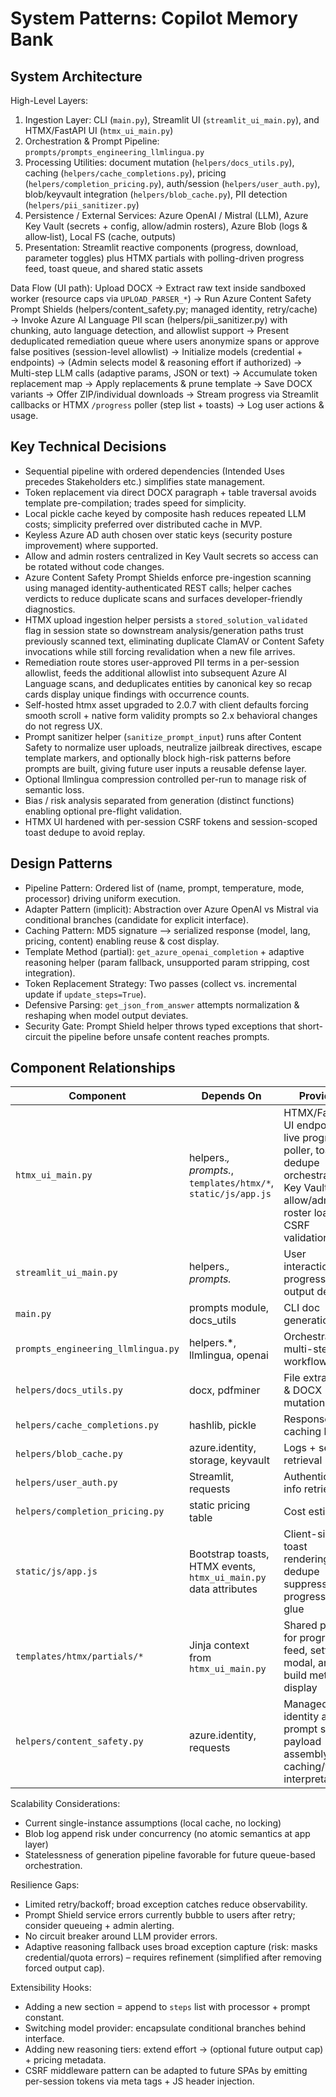 # System Patterns: Copilot Memory Bank

## System Architecture

High-Level Layers:
1. Ingestion Layer: CLI (`main.py`), Streamlit UI (`streamlit_ui_main.py`), and HTMX/FastAPI UI (`htmx_ui_main.py`)
2. Orchestration & Prompt Pipeline: `prompts/prompts_engineering_llmlingua.py`
3. Processing Utilities: document mutation (`helpers/docs_utils.py`), caching (`helpers/cache_completions.py`), pricing (`helpers/completion_pricing.py`), auth/session (`helpers/user_auth.py`), blob/keyvault integration (`helpers/blob_cache.py`), PII detection (`helpers/pii_sanitizer.py`)
4. Persistence / External Services: Azure OpenAI / Mistral (LLM), Azure Key Vault (secrets + config, allow/admin rosters), Azure Blob (logs & allow‑list), Local FS (cache, outputs)
5. Presentation: Streamlit reactive components (progress, download, parameter toggles) plus HTMX partials with polling-driven progress feed, toast queue, and shared static assets

Data Flow (UI path):
Upload DOCX → Extract raw text inside sandboxed worker (resource caps via `UPLOAD_PARSER_*`) → Run Azure Content Safety Prompt Shields (helpers/content_safety.py; managed identity, retry/cache) → Invoke Azure AI Language PII scan (helpers/pii_sanitizer.py) with chunking, auto language detection, and allowlist support → Present deduplicated remediation queue where users anonymize spans or approve false positives (session-level allowlist) → Initialize models (credential + endpoints) → (Admin selects model & reasoning effort if authorized) → Multi-step LLM calls (adaptive params, JSON or text) → Accumulate token replacement map → Apply replacements & prune template → Save DOCX variants → Offer ZIP/individual downloads → Stream progress via Streamlit callbacks or HTMX `/progress` poller (step list + toasts) → Log user actions & usage.

## Key Technical Decisions

- Sequential pipeline with ordered dependencies (Intended Uses precedes Stakeholders etc.) simplifies state management.
- Token replacement via direct DOCX paragraph + table traversal avoids template pre-compilation; trades speed for simplicity.
- Local pickle cache keyed by composite hash reduces repeated LLM costs; simplicity preferred over distributed cache in MVP.
- Keyless Azure AD auth chosen over static keys (security posture improvement) where supported.
- Allow and admin rosters centralized in Key Vault secrets so access can be rotated without code changes.
- Azure Content Safety Prompt Shields enforce pre-ingestion scanning using managed identity-authenticated REST calls; helper caches verdicts to reduce duplicate scans and surfaces developer-friendly diagnostics.
- HTMX upload ingestion helper persists a `stored_solution_validated` flag in session state so downstream analysis/generation paths trust previously scanned text, eliminating duplicate ClamAV or Content Safety invocations while still forcing revalidation when a new file arrives.
- Remediation route stores user-approved PII terms in a per-session allowlist, feeds the additional allowlist into subsequent Azure AI Language scans, and deduplicates entities by canonical key so recap cards display unique findings with occurrence counts.
- Self-hosted htmx asset upgraded to 2.0.7 with client defaults forcing smooth scroll + native form validity prompts so 2.x behavioral changes do not regress UX.
- Prompt sanitizer helper (`sanitize_prompt_input`) runs after Content Safety to normalize user uploads, neutralize jailbreak directives, escape template markers, and optionally block high-risk patterns before prompts are built, giving future user inputs a reusable defense layer.
- Optional llmlingua compression controlled per-run to manage risk of semantic loss.
- Bias / risk analysis separated from generation (distinct functions) enabling optional pre-flight validation.
- HTMX UI hardened with per-session CSRF tokens and session-scoped toast dedupe to avoid replay.

## Design Patterns

- Pipeline Pattern: Ordered list of (name, prompt, temperature, mode, processor) driving uniform execution.
- Adapter Pattern (implicit): Abstraction over Azure OpenAI vs Mistral via conditional branches (candidate for explicit interface).
- Caching Pattern: MD5 signature –> serialized response (model, lang, pricing, content) enabling reuse & cost display.
- Template Method (partial): `get_azure_openai_completion` + adaptive reasoning helper (param fallback, unsupported param stripping, cost integration).
- Token Replacement Strategy: Two passes (collect vs. incremental update if `update_steps=True`).
- Defensive Parsing: `get_json_from_answer` attempts normalization & reshaping when model output deviates.
- Security Gate: Prompt Shield helper throws typed exceptions that short-circuit the pipeline before unsafe content reaches prompts.

## Component Relationships

| Component | Depends On | Provides |
|-----------|------------|----------|
| `htmx_ui_main.py` | helpers.*, prompts.*, `templates/htmx/*`, `static/js/app.js` | HTMX/FastAPI UI endpoints, live progress poller, toast dedupe orchestration, Key Vault allow/admin roster loaders, CSRF validation |
| `streamlit_ui_main.py` | helpers.*, prompts.* | User interaction, progress, output delivery |
| `main.py` | prompts module, docs_utils | CLI doc generation |
| `prompts_engineering_llmlingua.py` | helpers.*, llmlingua, openai | Orchestrates multi-step LLM workflow |
| `helpers/docs_utils.py` | docx, pdfminer | File extraction & DOCX mutation |
| `helpers/cache_completions.py` | hashlib, pickle | Response caching layer |
| `helpers/blob_cache.py` | azure.identity, storage, keyvault | Logs + secret retrieval |
| `helpers/user_auth.py` | Streamlit, requests | Authentication info retrieval |
| `helpers/completion_pricing.py` | static pricing table | Cost estimation |
| `static/js/app.js` | Bootstrap toasts, HTMX events, `htmx_ui_main.py` data attributes | Client-side toast rendering, dedupe suppression, progress UX glue |
| `templates/htmx/partials/*` | Jinja context from `htmx_ui_main.py` | Shared partials for progress feed, settings modal, and build metadata display |
| `helpers/content_safety.py` | azure.identity, requests | Managed identity auth, prompt shield payload assembly, caching/verdict interpretation |

Scalability Considerations:
- Current single-instance assumptions (local cache, no locking)
- Blob log append risk under concurrency (no atomic semantics at app layer)
- Statelessness of generation pipeline favorable for future queue-based orchestration.

Resilience Gaps:
- Limited retry/backoff; broad exception catches reduce observability.
- Prompt Shield service errors currently bubble to users after retry; consider queueing + admin alerting.
- No circuit breaker around LLM provider errors.
- Adaptive reasoning fallback uses broad exception capture (risk: masks credential/quota errors) – requires refinement (simplified after removing forced output cap).

Extensibility Hooks:
- Adding a new section = append to `steps` list with processor + prompt constant.
- Switching model provider: encapsulate conditional branches behind interface.
- Adding new reasoning tiers: extend effort → (optional future output cap) + pricing metadata.
- CSRF middleware pattern can be adapted to future SPAs by emitting per-session tokens via meta tags + JS header injection.

